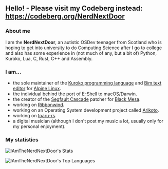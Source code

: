 ## Hello! - Please visit my Codeberg instead: https://codeberg.org/NerdNextDoor

### About me
I am the **NerdNextDoor**, an autistic OSDev teenager from Scotland who is hoping to get into university to do Computing Science after I go to college and also has some experience in (not much of any, but a bit of) Python, Kuroko, Lua, C, Rust, C++ and Assembly.

### I am...

- the sole maintainer of the [Kuroko programming language](https://kuroko-lang.github.io) and [Bim text editor](https://github.com/klange/bim) for [Alpine Linux](https://alpinelinux.org/).
- the individual behind the [port](https://codeberg.org/NerdNextDoor/esh-darwin) of [E-Shell](https://github.com/klange/toaruos/blob/master/apps/esh.c) to macOS/Darwin.
- the creator of the [Segfault Cascade](https://codeberg.org/NerdNextDoor/segfaultcascade) patcher for [Black Mesa](https://www.crowbarcollective.com/games/black-mesa).
- working on [Ribbonwind](https://codeberg.org/NerdNextDoor/Ribbonwind).
- working on an Operating System development project called [Arikoto](https://arikoto.nerdnextdoor.net).
- working on [toaru-rs](https://codeberg.org/NerdNextDoor/toaru-rs).
- a digital musician (although I don't post my music a lot, usually only for my personal enjoyment).

### My statistics

![IAmTheNerdNextDoor's Stats](https://github-readme-stats.vercel.app/api?username=IAmTheNerdNextDoor&theme=vue-dark&show_icons=true&hide_border=true&layout=compact)

![IAmTheNerdNextDoor's Top Languages](https://github-readme-stats.vercel.app/api/top-langs/?username=IAmTheNerdNextDoor&theme=vue-dark&hide_border=true&layout=compact)
